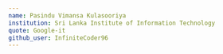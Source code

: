 ```yaml
---
name: Pasindu Vimansa Kulasooriya
institution: Sri Lanka Institute of Information Technology
quote: Google-it
github_user: InfiniteCoder96
---
```

